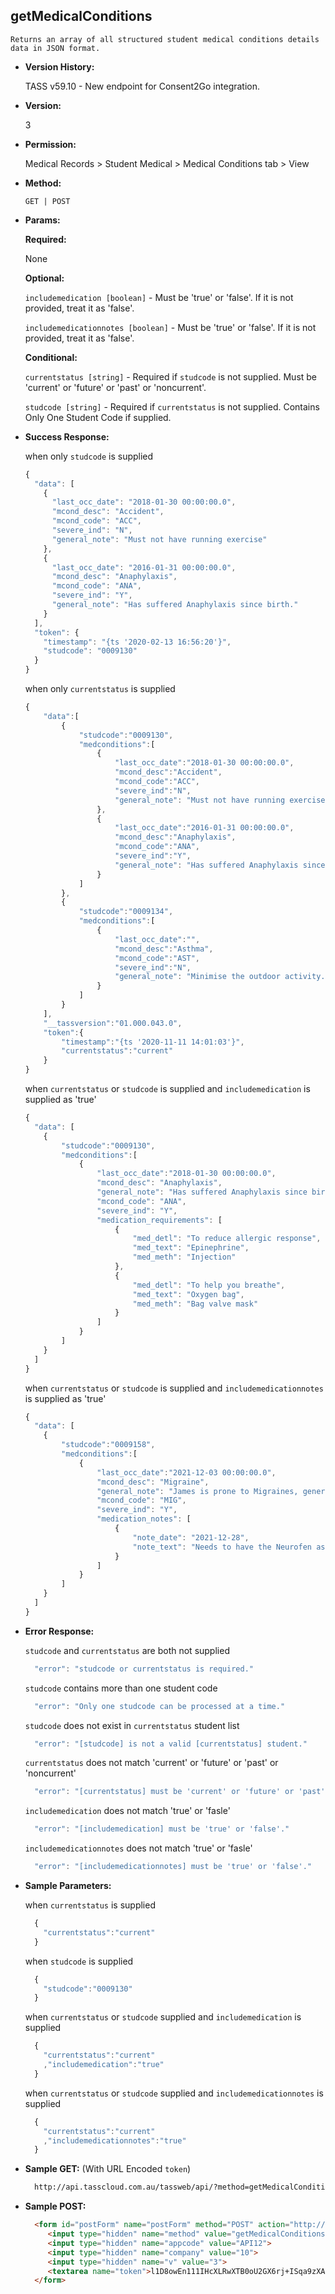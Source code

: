 **getMedicalConditions**
----
	Returns an array of all structured student medical conditions details data in JSON format.
  
* **Version History:**

  TASS v59.10 - New endpoint for Consent2Go integration.

* **Version:**

  3

* **Permission:**

  Medical Records > Student Medical > Medical Conditions tab > View

* **Method:**

  `GET | POST`
  
*  **Params:**

   **Required:**
 
   None

   **Optional:**

    `includemedication [boolean]` - Must be 'true' or 'false'. If it is not provided, treat it as 'false'.

    `includemedicationnotes [boolean]` - Must be 'true' or 'false'. If it is not provided, treat it as 'false'.

   **Conditional:**

    `currentstatus [string]` - Required if `studcode` is not supplied. Must be 'current' or 'future' or 'past' or 'noncurrent'.

    `studcode [string]` - Required if `currentstatus` is not supplied. Contains Only One Student Code if supplied.

* **Success Response:**

    when only `studcode` is supplied
    ```javascript
    {
      "data": [
        {
          "last_occ_date": "2018-01-30 00:00:00.0",
          "mcond_desc": "Accident",
          "mcond_code": "ACC",
          "severe_ind": "N",
          "general_note": "Must not have running exercise"
        },
        {
          "last_occ_date": "2016-01-31 00:00:00.0",
          "mcond_desc": "Anaphylaxis",
          "mcond_code": "ANA",
          "severe_ind": "Y",
          "general_note": "Has suffered Anaphylaxis since birth."
        }
      ],
      "token": {
        "timestamp": "{ts '2020-02-13 16:56:20'}",
        "studcode": "0009130"
      }
    }
    ```

    when only `currentstatus` is supplied
    ```javascript
    {
        "data":[
            {
                "studcode":"0009130",
                "medconditions":[
                    {
                        "last_occ_date":"2018-01-30 00:00:00.0",
                        "mcond_desc":"Accident",
                        "mcond_code":"ACC",
                        "severe_ind":"N",
                        "general_note": "Must not have running exercise"
                    },
                    {
                        "last_occ_date":"2016-01-31 00:00:00.0",
                        "mcond_desc":"Anaphylaxis",
                        "mcond_code":"ANA",
                        "severe_ind":"Y",
                        "general_note": "Has suffered Anaphylaxis since birth."
                    }
                ]
            },
            {
                "studcode":"0009134",
                "medconditions":[
                    {
                        "last_occ_date":"",
                        "mcond_desc":"Asthma",
                        "mcond_code":"AST",
                        "severe_ind":"N",
                        "general_note": "Minimise the outdoor activity."
                    }
                ]
            }
        ],
        "__tassversion":"01.000.043.0",
        "token":{
            "timestamp":"{ts '2020-11-11 14:01:03'}",
            "currentstatus":"current"
        }
    }
    ```
    when `currentstatus` or `studcode` is supplied and `includemedication` is supplied as 'true'
    ```javascript
    {
      "data": [
        {
            "studcode":"0009130",
            "medconditions":[
                {
                    "last_occ_date":"2018-01-30 00:00:00.0",
                    "mcond_desc": "Anaphylaxis",
                    "general_note": "Has suffered Anaphylaxis since birth.",
                    "mcond_code": "ANA",
                    "severe_ind": "Y",
                    "medication_requirements": [
                        {
                            "med_detl": "To reduce allergic response",
                            "med_text": "Epinephrine",
                            "med_meth": "Injection"
                        },
                        {
                            "med_detl": "To help you breathe",
                            "med_text": "Oxygen bag",
                            "med_meth": "Bag valve mask"
                        }
                    ]
                }
            ]
        }
      ]
    }
    ```

    when `currentstatus` or `studcode` is supplied and `includemedicationnotes` is supplied as 'true'
    ```javascript
    {
      "data": [
        {
            "studcode":"0009158",
            "medconditions":[
                {
                    "last_occ_date":"2021-12-03 00:00:00.0",
                    "mcond_desc": "Migraine",
                    "general_note": "James is prone to Migraines, generally introduced by sweet items or high level of stress.",
                    "mcond_code": "MIG",
                    "severe_ind": "Y",
                    "medication_notes": [
                        {
                            "note_date": "2021-12-28",
                            "note_text": "Needs to have the Neurofen as soon as symtoms start otherwise chances of getting severe migraines is likely."
                        }
                    ]
                }
            ]
        }
      ]
    }
    ```    
 
* **Error Response:**

    `studcode` and `currentstatus` are both not supplied
    ```javascript
      "error": "studcode or currentstatus is required."
    ```

    `studcode` contains more than one student code
    ```javascript
      "error": "Only one studcode can be processed at a time."
    ```

    `studcode` does not exist in `currentstatus` student list
    ```javascript
      "error": "[studcode] is not a valid [currentstatus] student."
    ```

    `currentstatus` does not match 'current' or 'future' or 'past' or 'noncurrent'
    ```javascript
      "error": "[currentstatus] must be 'current' or 'future' or 'past' or 'noncurrent'."
    ```

    `includemedication` does not match 'true' or 'fasle'
    ```javascript
      "error": "[includemedication] must be 'true' or 'false'."
    ```

    `includemedicationnotes` does not match 'true' or 'fasle'
    ```javascript
      "error": "[includemedicationnotes] must be 'true' or 'false'."
    ```    

* **Sample Parameters:**

    when `currentstatus` is supplied
  ```javascript
    {
      "currentstatus":"current"
    }
  ```

    when `studcode` is supplied
  ```javascript
    {
      "studcode":"0009130"
    }
  ```

    when `currentstatus` or `studcode` supplied and `includemedication` is supplied
  ```javascript
    {
      "currentstatus":"current"
      ,"includemedication":"true"
    }
  ```

    when `currentstatus` or `studcode` supplied and `includemedicationnotes` is supplied
  ```javascript
    {
      "currentstatus":"current"
      ,"includemedicationnotes":"true"
    }
  ```  

* **Sample GET:** (With URL Encoded `token`)

  ```HTML
    http://api.tasscloud.com.au/tassweb/api/?method=getMedicalConditions&appcode=API12&company=10&v=3&token=l1D8owEn111IHcXLRwXTB0oU2GX6rj%2BISqa9zXA8We3J3mwgjW5pdUvFK3%2FIZ4mJ4bMyfKTmEoup%2B3tTE9GeLQ%3D%3D
  ```
  
* **Sample POST:**

  ```HTML
    <form id="postForm" name="postForm" method="POST" action="http://api.tasscloud.com.au/tassweb/api/">
       <input type="hidden" name="method" value="getMedicalConditions">
       <input type="hidden" name="appcode" value="API12">
       <input type="hidden" name="company" value="10">
       <input type="hidden" name="v" value="3">
       <textarea name="token">l1D8owEn111IHcXLRwXTB0oU2GX6rj+ISqa9zXA8We3J3mwgjW5pdUvFK3/IZ4mJ4bMyfKTmEoup+3tTE9GeLQ==</textarea>
    </form>
  ```
